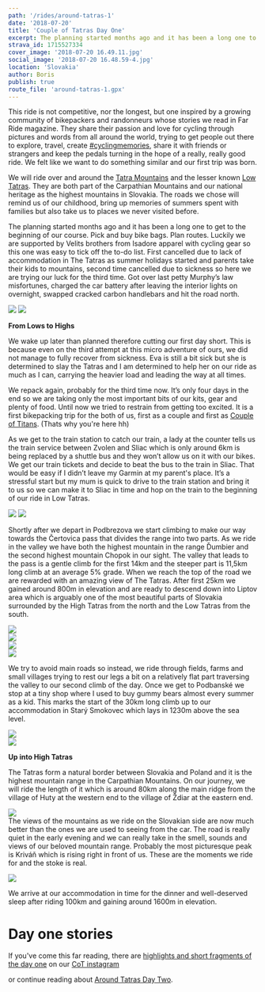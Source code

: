 ```yaml
---
path: '/rides/around-tatras-1'
date: '2018-07-20'
title: 'Couple of Tatras Day One'
excerpt: The planning started months ago and it has been a long one to get to the beginning of our course.
strava_id: 1715527334
cover_image: '2018-07-20 16.49.11.jpg'
social_image: '2018-07-20 16.48.59-4.jpg'
location: 'Slovakia'
author: Boris
publish: true
route_file: 'around-tatras-1.gpx'
---
```


This ride is not competitive, nor the longest, but one inspired by a growing community of bikepackers and randonneurs whose stories we read in Far Ride magazine. They share their passion and love for cycling through pictures and words from all around the world, trying to get people out there to explore, travel, create <a href="https://www.instagram.com/explore/tags/cyclingmemories/">#cyclingmemories</a>, share it with friends or strangers and keep the pedals turning in the hope of a really, really good ride. We felt like we want to do something similar and our first trip was born.

We will ride over and around the <a href="https://en.wikipedia.org/wiki/Tatra_Mountains">Tatra Mountains</a> and the lesser known <a href="https://en.wikipedia.org/wiki/Low_Tatras">Low Tatras</a>. They are both part of the Carpathian Mountains and our national heritage as the highest mountains in Slovakia. The roads we chose will remind us of our childhood, bring up memories of summers spent with families but also take us to places we never visited before. 

The planning started months ago and it has been a long one to get to the beginning of our course.  Pick and buy bike bags. Plan routes. Luckily we are supported by Velits brothers from Isadore apparel with cycling gear so this one was easy to tick off the to-do list. First cancelled due to lack of accommodation in The Tatras as summer holidays started and parents take their kids to mountains, second time cancelled due to sickness so here we are trying our luck for the third time. Got over last petty Murphy’s law misfortunes, charged the car battery after leaving the interior lights on overnight, swapped cracked carbon handlebars and hit the road north.

<div class='c-photo-cluster'>
<div class='flex'>
<image-zoom><img src='2018-07-20 14.54.50.jpg'/></image-zoom>
<image-zoom><img src='28605478957_68dbf20339_h.jpg'/></image-zoom>
</div>
</div>

**From Lows to Highs**

We wake up later than planned therefore cutting our first day short. This is because even on the third attempt at this micro adventure of ours, we did not manage to fully recover from sickness. Eva is still a bit sick but she is determined to slay the Tatras and I am determined to help her on our ride as much as I can, carrying the heavier load and leading the way at all times. 

We repack again, probably for the third time now. It’s only four days in the end so we are taking only the most important bits of our kits, gear and plenty of food.  Until now we tried to restrain from getting too excited. It is a first bikepacking trip for the both of us, first as a couple and first as <a href="https://www.instagram.com/coupleoftitans/">Couple of Titans</a>. (Thats why you're here hh)

As we get to the train station to catch our train, a lady at the counter tells us the train service between Zvolen and Sliac which is only around 6km is being replaced by a shuttle bus and they won’t allow us on it with our bikes. We get our train tickets and decide to beat the bus to the train in Sliac. That would be easy if I didn’t leave my Garmin at my parent's place. It’s a stressful start but my mum is quick to drive to the train station and bring it to us so we can make it to Sliac in time and hop on the train to the beginning of our ride in Low Tatras.

<div class='c-photo-cluster'>
<div class='flex'>
<image-zoom><img src='2018-07-20 13.10.24-1.jpg'/></image-zoom>
<image-zoom><img src='Photo 20-07-2018, 10 35 37.jpg'/></image-zoom>
</div>
</div>

Shortly after we depart in Podbrezova we start climbing to make our way towards the <marker-link lat='48.905690' lng='19.735882' label='A' zoom='16'>Čertovica pass</marker-link> that divides the range into two parts. As we ride in the valley we have both the highest mountain in the range Ďumbier and the second highest mountain Chopok in our sight. The valley that leads to the pass is a gentle climb for the first 14km and the steeper part is 11,5km long climb at an average 5% grade. When we reach the top of the road we are rewarded with an amazing view of The Tatras. After first 25km we gained around 800m in elevation and are ready to descend down into Liptov area which is arguably one of the most beautiful parts of Slovakia surrounded by the High Tatras from the north and the Low Tatras from the south.

<div>
<image-zoom caption="rainy view from Čertovica climb"><img src='42887657284_32663cd4c1_k.jpg'/></image-zoom>
</div>
<div>
<image-zoom caption="backroads nav doble check, never trust komoot completely"><img src='2018-07-20 14.53.47-2.jpg'/></image-zoom>
</div>
<div>
<image-zoom caption="crossing the Belá river"><img src='2018-07-20 15.51.49-2.jpg'/></image-zoom>
</div>
<div>
<image-zoom caption="old beauty"><img src='2018-07-20 15.46.51.jpg'/></image-zoom>
</div>

We try to avoid main roads so instead, we ride through fields, farms and small villages trying to rest our legs a bit on a relatively flat part traversing the valley to our second climb of the day. Once we get to Podbanské we stop at a tiny shop where I used to buy gummy bears almost every summer as a kid. This marks the start of the 30km long climb up to our accommodation in Starý Smokovec which lays in 1230m above the sea level.

<div>
<image-zoom caption="🍌 packing"><img src='42887629664_ddf5002f67_k.jpg'/></image-zoom>
</div>

<div>
<image-zoom caption="Podbanské"><img src='2018-07-20 16.14.52-1.jpg'/></image-zoom>
</div>

**Up into High Tatras**

The Tatras form a natural border between Slovakia and Poland and it is the highest mountain range in the Carpathian Mountains. On our journey, we will ride the length of it which is around 80km along the main ridge from the village of Huty at the western end to the village of Ždiar at the eastern end.

<div>
<image-zoom caption="Huty"><img src='2018-07-20 15.18.56.jpg'/></image-zoom>
</div

The views of the mountains as we ride on the Slovakian side are now much better than the ones we are used to seeing from the car. The road is really quiet in the early evening and we can really take in the smell, sounds and views of our beloved mountain range. Probably the most picturesque peak is Kriváň which is rising right in front of us. These are the moments we ride for and the stoke is real. 

<div>
<image-zoom caption="Kriváň"><img src='29057660617_4674c46e05_k.jpg'/></image-zoom>
</div>

We arrive at our accommodation in time for the dinner and well-deserved sleep after riding 100km and gaining around 1600m in elevation.

# Day one stories

If you've come this far reading, there are <a href="https://www.instagram.com/stories/highlights/17887212055242465/">highlights and short fragments of the day one</a> on our <a href="https://www.instagram.com/coupleoftitans/">CoT instagram</a>

or continue reading about <a href="/rides/around-tatras-2">Around Tatras Day Two</a>.
